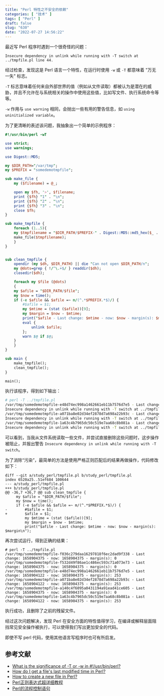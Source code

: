 ```yaml
---
title: "Perl 特性之不安全的依赖"
categories: [ "技术" ]
tags: [ "Perl" ]
draft: false
slug: "630"
date: "2022-07-27 14:56:22"
---
```


最近写 Perl 程序时遇到一个很奇怪的问题：

```
Insecure dependency in unlink while running with -T switch at ../tmpfile.pl line 44.
```

经过检查，发现这是 Perl 语言一个特性，在运行时使用 `-w` 或 `-T` 都意味着 "万无一失" 标志。

`-T` 标志意味着任何来自外部世界的值（例如从文件读取）都被认为是潜在的威胁，并且不允许在与系统相关的操作中使用这些值，比如写文件、执行系统命令等等。

`-w` 作用与 `use warning` 相同，会抛出一些有用的警告信息，如 `using uninitialized variable`。

为了更清晰的表述该问题，我抽象出一个简单的示例程序：

```perl
#!/usr/bin/perl -wT

use strict;
use warnings;

use Digest::MD5;

my $DIR_PATH="/var/tmp";
my $PREFIX = "somedemotmpfile";

sub make_file {
    my ($filename) = @_;

    open my $fh, '>', $filename;
    print {$fh} "1" . "\n";
    print {$fh} "2" . "\n";
    print {$fh} "3" . "\n";
    close $fh;
}

sub make_tmpfile {
    foreach (1..5){
    my $tmpfilename = "$DIR_PATH/$PREFIX-" . Digest::MD5::md5_hex($_ . time() . $$);
    make_file($tmpfilename);
    }
}


sub clean_tmpfile {
    opendir (my $dh, $DIR_PATH) || die "Can not open $DIR_PATH/n";
    my @dots=grep { !/^\.+$/ } readdir($dh);
    closedir($dh);

    foreach my $file (@dots)
    {
    my $afile = "$DIR_PATH/$file";
    my $now = time();
    if (-e $afile && $afile =~ m/(^.*$PREFIX.*$)/) {
        #$afile = $1;
        my $mtime = (stat ($afile))[9];
        my $margin = $now - $mtime;
        print("$afile - Last change: $mtime - now: $now - margin(s): $margin\n");
        eval {
            unlink $afile;
        };
        warn $@ if $@;
    }
    }
}

sub main {
    make_tmpfile();
    clean_tmpfile();
}

main();
```

执行该程序，得到如下输出：
```bash
# perl -T ../tmpfile.pl
/var/tmp/somedemotmpfile-e48d74ec998a1462661eb11b7576d7e5 - Last change: 1658904122 - now: 1658904122 - margin(s): 0
Insecure dependency in unlink while running with -T switch at ../tmpfile.pl line 44.
/var/tmp/somedemotmpfile-a071ba8e02d34ef2878d7a698a22b93c - Last change: 1658904122 - now: 1658904122 - margin(s): 0
Insecure dependency in unlink while running with -T switch at ../tmpfile.pl line 44.
/var/tmp/somedemotmpfile-1a63c4b7965dc50c519e7aa68c8b081a - Last change: 1658904122 - now: 1658904122 - margin(s): 0
Insecure dependency in unlink while running with -T switch at ../tmpfile.pl line 44.
```

可以看到，当我从文件系统读取一些文件，并尝试直接删除这些问题时，这步操作被阻止，并报出警告 `Insecure dependency in unlink while running with -T switch`。

为了消除“污染”，最简单的方法是使用严格正则匹配后的结果再做操作，代码修改如下：

```
diff --git a/study_perl/tmpfile.pl b/study_perl/tmpfile.pl
index 6520a25..51ef684 100644
--- a/study_perl/tmpfile.pl
+++ b/study_perl/tmpfile.pl
@@ -36,7 +36,7 @@ sub clean_tmpfile {
     my $afile = "$DIR_PATH/$file";
     my $now = time();
     if (-e $afile && $afile =~ m/(^.*$PREFIX.*$)/) {
-        #$afile = $1;
+        $afile = $1;
         my $mtime = (stat ($afile))[9];
         my $margin = $now - $mtime;
         print("$afile - Last change: $mtime - now: $now - margin(s): $margin\n");
```

再次尝试运行，得到正确的结果：

```
# perl -T ../tmpfile.pl
/var/tmp/somedemotmpfile-f036c279daa16297818f6ec2dad9f338 - Last change: 1658904375 - now: 1658904375 - margin(s): 0
/var/tmp/somedemotmpfile-f532d49f86ae1c486ec593c71a073e73 - Last change: 1658904375 - now: 1658904375 - margin(s): 0
/var/tmp/somedemotmpfile-e48d74ec998a1462661eb11b7576d7e5 - Last change: 1658904122 - now: 1658904375 - margin(s): 253
/var/tmp/somedemotmpfile-a071ba8e02d34ef2878d7a698a22b93c - Last change: 1658904122 - now: 1658904375 - margin(s): 253
/var/tmp/somedemotmpfile-a140c4f6095a0431194a91ead41ce605 - Last change: 1658904375 - now: 1658904375 - margin(s): 0
/var/tmp/somedemotmpfile-1a63c4b7965dc50c519e7aa68c8b081a - Last change: 1658904122 - now: 1658904375 - margin(s): 253
```

执行成功，且删除了之前的残留文件。

经过这次问题解决，发现 Perl 在安全方面的特性值得学习，在编译或解释层面阻挡常见安全操作被执行，可以使得我们写出更加安全的代码。

即使不写 perl 代码，使用其他语言写程序时也可有所启发。

## 参考文献

- [What is the significance of -T or -w in #!/usr/bin/perl?](https://stackoverflow.com/questions/11256876/what-is-the-significance-of-t-or-w-in-usr-bin-perl)
- [How do I get a file's last modified time in Perl?](https://stackoverflow.com/questions/509576/how-do-i-get-a-files-last-modified-time-in-perl)
- [How to create a new file in Perl?](https://stackoverflow.com/questions/11031350/how-to-create-a-new-file-in-perl)
- [Perl正则表达式超详细教程](https://www.cnblogs.com/f-ck-need-u/p/9648439.html)
- [Perl的流程控制语句](https://www.junmajinlong.com/perl/perl_flow_control/)